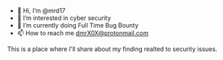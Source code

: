 - 👋 Hi, I’m @mrd17
- 👀 I’m interested in cyber security
- 🌱 I’m currently doing Full Time Bug Bounty
- 📫 How to reach me dmrX0X@protonmail.com

<!---
mrd17/mrd17 is a ✨ special ✨ repository because its `README.md` (this file) appears on your GitHub profile.
You can click the Preview link to take a look at your changes.
--->

This is a place where I'll share about my finding realted to security issues.
